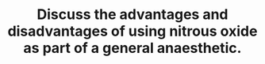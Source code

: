 ---
title: "Discuss the advantages and disadvantages of using nitrous oxide as part of a general anaesthetic."
entityType: SAQ
exam: PEX
college: ANZCA
year: 2023
sitting: A
question: 2
passRate: 73
EC_expectedDomains:
- "Advantages and disadvantages of N2O when used as part of a general anaesthetic."
- "Good answers were in table form, and tended to take one of two approaches:
◦ Dividing the answer into pharmacodynamic, pharmacokinetic, and pharmaceutical factors – this usually led to a reduction in omissions and avoided repetition.
◦ Listing facts about N2O and then expanding as to how each one would be an advantage or a disadvantage."
EC_extraCredit:
- "Breadth of answer."
- "Nuanced discussions, with clinical context."
- "Reference to clinical trials, when correct and discussed in context, was awarded marks."
EC_errorsCommon:
- "Discussing the role of N2O other than during general anaesthesia (e.g. labour ward or ED). This issue was also commented on in the 2021.1 and 2017.1 exam reports. No marks were awarded for this."
- "Listing properties or effects of N2O without discussing these as an advantage or disadvantage."
- "Stating that N2O had MAC-sparing properties, but not elaborating as to why this may be advantageous, or what side effects of other agents were being reduced."
- "Writing long introductory paragraphs defining N2O."
- "Erroneous or contradictory statements regarding the effect of N2O on the cardiovascular, respiratory and central nervous systems."
- "Confusion about the difference between N2O supporting combustion and being directly flammable/explosive."
- "Confusing NO and N2O."
---